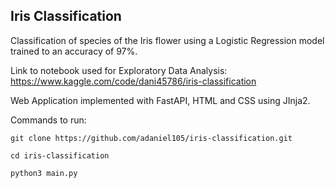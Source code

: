 ## Iris Classification

Classification of species of the Iris flower using a Logistic Regression model trained to an accuracy of 97%.

Link to notebook used for Exploratory Data Analysis: https://www.kaggle.com/code/dani45786/iris-classification

Web Application implemented with FastAPI, HTML and CSS using JInja2.

Commands to run:

`git clone https://github.com/adaniel105/iris-classification.git`

`cd iris-classification`

`python3 main.py`
